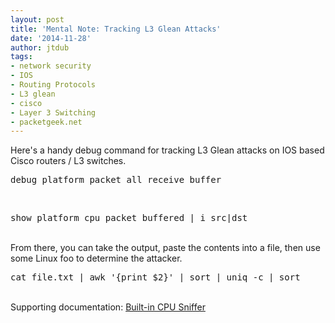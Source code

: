 ```yaml
---
layout: post
title: 'Mental Note: Tracking L3 Glean Attacks'
date: '2014-11-28'
author: jtdub
tags:
- network security
- IOS
- Routing Protocols
- L3 glean
- cisco
- Layer 3 Switching
- packetgeek.net
---
```


Here's a handy debug command for tracking L3 Glean attacks on IOS based Cisco routers / L3 switches.
<br/>
<pre class="lang:default decode:true">debug platform packet all receive buffer</pre>
<br/>
<pre class="lang:default decode:true">show platform cpu packet buffered | i src|dst</pre>
<br/>
From there, you can take the output, paste the contents into a file, then use some Linux foo to determine the attacker.
<br/>
<pre class="lang:default decode:true">cat file.txt | awk '{print $2}' | sort | uniq -c | sort</pre>
<br/>
Supporting documentation:
<a href="http://www.cisco.com/c/en/us/support/docs/switches/catalyst-4000-series-switches/65591-cat4500-high-cpu.html#tool2" target="_blank">
 Built-in CPU Sniffer
</a>